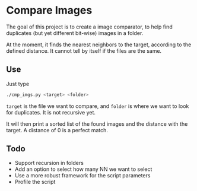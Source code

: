 # Compare Images
The goal of this project is to create a image comparator, to help find duplicates (but yet different bit-wise) images in a folder.

At the moment, it finds the nearest neighbors to the target, according to the defined distance.
It cannot tell by itself if the files are the same.

## Use
Just type
```bash
./cmp_imgs.py <target> <folder>
```
`target` is the file we want to compare, and `folder` is where we want to look for duplicates. It is not recursive yet.

It will then print a sorted list of the found images and the distance with the target. A distance of 0 is a perfect match.

## Todo
* Support recursion in folders
* Add an option to select how many NN we want to select
* Use a more robust framework for the script parameters
* Profile the script